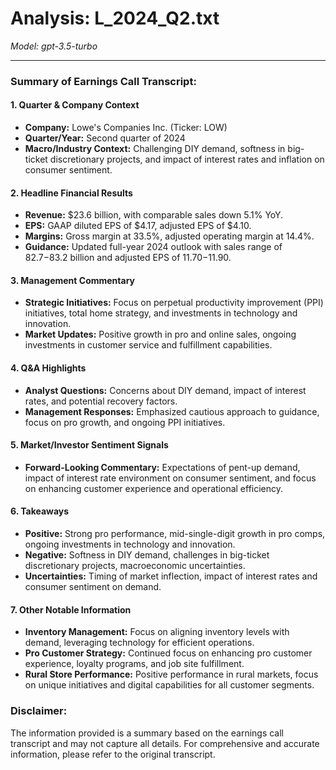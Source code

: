 # Analysis: L_2024_Q2.txt

*Model: gpt-3.5-turbo*

---

### Summary of Earnings Call Transcript:

#### 1. Quarter & Company Context
- **Company:** Lowe's Companies Inc. (Ticker: LOW)
- **Quarter/Year:** Second quarter of 2024
- **Macro/Industry Context:** Challenging DIY demand, softness in big-ticket discretionary projects, and impact of interest rates and inflation on consumer sentiment.

#### 2. Headline Financial Results
- **Revenue:** $23.6 billion, with comparable sales down 5.1% YoY.
- **EPS:** GAAP diluted EPS of $4.17, adjusted EPS of $4.10.
- **Margins:** Gross margin at 33.5%, adjusted operating margin at 14.4%.
- **Guidance:** Updated full-year 2024 outlook with sales range of $82.7-$83.2 billion and adjusted EPS of $11.70-$11.90.

#### 3. Management Commentary
- **Strategic Initiatives:** Focus on perpetual productivity improvement (PPI) initiatives, total home strategy, and investments in technology and innovation.
- **Market Updates:** Positive growth in pro and online sales, ongoing investments in customer service and fulfillment capabilities.

#### 4. Q&A Highlights
- **Analyst Questions:** Concerns about DIY demand, impact of interest rates, and potential recovery factors.
- **Management Responses:** Emphasized cautious approach to guidance, focus on pro growth, and ongoing PPI initiatives.

#### 5. Market/Investor Sentiment Signals
- **Forward-Looking Commentary:** Expectations of pent-up demand, impact of interest rate environment on consumer sentiment, and focus on enhancing customer experience and operational efficiency.

#### 6. Takeaways
- **Positive:** Strong pro performance, mid-single-digit growth in pro comps, ongoing investments in technology and innovation.
- **Negative:** Softness in DIY demand, challenges in big-ticket discretionary projects, macroeconomic uncertainties.
- **Uncertainties:** Timing of market inflection, impact of interest rates and consumer sentiment on demand.

#### 7. Other Notable Information
- **Inventory Management:** Focus on aligning inventory levels with demand, leveraging technology for efficient operations.
- **Pro Customer Strategy:** Continued focus on enhancing pro customer experience, loyalty programs, and job site fulfillment.
- **Rural Store Performance:** Positive performance in rural markets, focus on unique initiatives and digital capabilities for all customer segments.

### Disclaimer:
The information provided is a summary based on the earnings call transcript and may not capture all details. For comprehensive and accurate information, please refer to the original transcript.